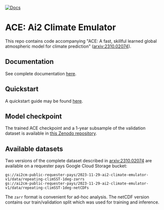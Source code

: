[![Docs](https://readthedocs.org/projects/ai2-climate-emulator/badge/?version=latest)](https://ai2-climate-emulator.readthedocs.io/en/latest/)

# ACE: Ai2 Climate Emulator
This repo contains code accompanying "ACE: A fast, skillful learned global atmospheric model for climate prediction" ([arxiv:2310.02074](https://arxiv.org/abs/2310.02074)).

## Documentation

See complete documentation [here](https://ai2-climate-emulator.readthedocs.io/en/latest/).

## Quickstart

A quickstart guide may be found [here](https://ai2-climate-emulator.readthedocs.io/en/latest/quickstart.html).

## Model checkpoint

The trained ACE checkpoint and a 1-year subsample of the validation dataset is available in
[this Zenodo repository](https://doi.org/10.5281/zenodo.10791087).

## Available datasets
Two versions of the complete dataset described in [arxiv:2310.02074](https://arxiv.org/abs/2310.02074)
are available on a requester pays Google Cloud Storage bucket:
```
gs://ai2cm-public-requester-pays/2023-11-29-ai2-climate-emulator-v1/data/repeating-climSST-1deg-zarrs
gs://ai2cm-public-requester-pays/2023-11-29-ai2-climate-emulator-v1/data/repeating-climSST-1deg-netCDFs
```
The `zarr` format is convenient for ad-hoc analysis. The netCDF version contains our
train/validation split which was used for training and inference.
